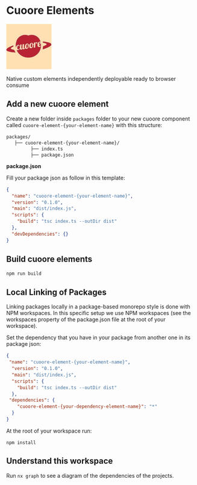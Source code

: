 # Cuoore Elements

![cuoore logo](./assets/logo.png)

Native custom elements independently deployable ready to browser consume

## Add a new cuoore element

Create a new folder inside `packages` folder to your new cuoore component called `cuoore-element-{your-element-name}` with this structure:

```
packages/
   ├── cuoore-element-{your-element-name}/
         ├── index.ts
         ├── package.json
```

**package.json**

Fill your package json as follow in this template:

```json
{
  "name": "cuoore-element-{your-element-name}",
  "version": "0.1.0",
  "main": "dist/index.js",
  "scripts": {
    "build": "tsc index.ts --outDir dist"
  },
  "devDependencies": {}
}
```

## Build cuoore elements

```
npm run build
```

## Local Linking of Packages

Linking packages locally in a package-based monorepo style is done with NPM workspaces. In this specific setup we use NPM workspaces (see the workspaces property of the package.json file at the root of your workspace).

Set the dependency that you have in your package from another one in its package json:

```json
{
 "name": "cuoore-element-{your-element-name}",
  "version": "0.1.0",
  "main": "dist/index.js",
  "scripts": {
    "build": "tsc index.ts --outDir dist"
  },
 "dependencies": {
    "cuoore-element-{your-dependency-element-name}": "*"
  }
}
```

At the root of your workspace run:

```
npm install
```

## Understand this workspace

Run `nx graph` to see a diagram of the dependencies of the projects.
